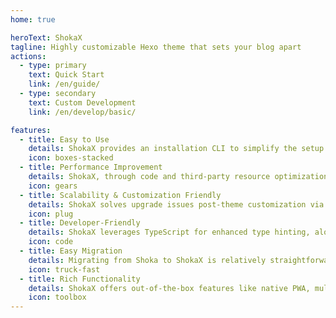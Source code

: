 ```yaml
---
home: true

heroText: ShokaX
tagline: Highly customizable Hexo theme that sets your blog apart
actions:
  - type: primary
    text: Quick Start
    link: /en/guide/
  - type: secondary
    text: Custom Development
    link: /en/develop/basic/

features:
  - title: Easy to Use
    details: ShokaX provides an installation CLI to simplify the setup process, ensuring that theme installation is no longer a stumbling block for new website owners.
    icon: boxes-stacked
  - title: Performance Improvement
    details: ShokaX, through code and third-party resource optimization, reduces loading times by around 40% compared to Shoka.
    icon: gears
  - title: Scalability & Customization Friendly
    details: ShokaX solves upgrade issues post-theme customization via InjectAPI and introduces a community plugin system.
    icon: plug
  - title: Developer-Friendly
    details: ShokaX leverages TypeScript for enhanced type hinting, along with comprehensive comments and development documentation.
    icon: code
  - title: Easy Migration
    details: Migrating from Shoka to ShokaX is relatively straightforward, requiring modifications to a few configurations and a reinstallation of npm packages.
    icon: truck-fast
  - title: Rich Functionality
    details: ShokaX offers out-of-the-box features like native PWA, multiple comment systems, and various widgets.
    icon: toolbox
---
```

